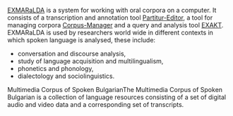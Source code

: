 [EXMARaLDA](https://exmaralda.org/en/about-exmaralda/) is a system for working with oral corpora on a computer. It consists of a transcription and annotation tool [Partitur-Editor](https://exmaralda.org/en/partitur-editor-2/), a tool for managing corpora [Corpus-Manager](https://exmaralda.org/en/corpus-manager-coma-2/) and a query and analysis tool [EXAKT](https://exmaralda.org/en/exakt-3/).
EXMARaLDA is used by researchers world wide in different contexts in which spoken language is analysed, these include:
* conversation and discourse analysis,
* study of language acquisition and multilingualism,
* phonetics and phonology,
* dialectology and sociolinguistics.
<p>Multimedia Corpus of Spoken BulgarianThe Multimedia Corpus of Spoken Bulgarian is a collection of language resources consisting of a set of digital audio and video data and a corresponding set of transcripts.</p>
